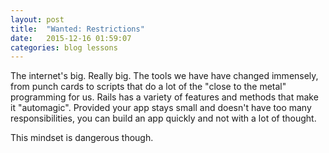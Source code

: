```yaml
---
layout: post
title:  "Wanted: Restrictions"
date:   2015-12-16 01:59:07
categories: blog lessons
---
```


The internet's big. Really big. The tools we have have changed immensely, from punch cards to scripts that do a lot of the "close to the metal" programming for us. Rails has a variety of features and methods that make it "automagic". Provided your app stays small and doesn't have too many responsibilities, you can build an app quickly and not with a lot of thought.

This mindset is dangerous though.

